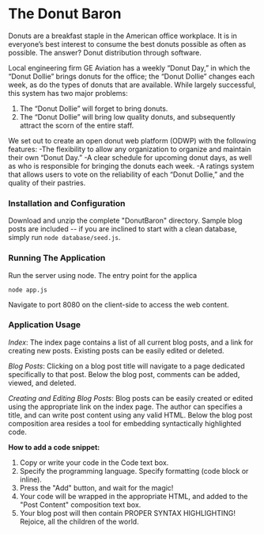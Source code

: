 # The Donut Baron

Donuts are a breakfast staple in the American office workplace. It is in everyone’s best interest to consume the best donuts possible as often as possible. The answer? Donut distribution through software.

Local engineering firm GE Aviation has a weekly “Donut Day,” in which the “Donut Dollie” brings donuts for the office; the “Donut Dollie” changes each week, as do the types of donuts that are available. While largely successful, this system has two major problems:
1. The “Donut Dollie” will forget to bring donuts.
2. The “Donut Dollie” will bring low quality donuts, and subsequently attract the scorn of the
entire staff.

We set out to create an open donut web platform (ODWP) with the following features:
-The flexibility to allow any organization to organize and maintain their own “Donut Day.”
-A clear schedule for upcoming donut days, as well as who is responsible for bringing the donuts
each week.
-A ratings system that allows users to vote on the reliability of each “Donut Dollie,” and the
quality of their pastries.

### Installation and Configuration
Download and unzip the complete "DonutBaron" directory. Sample blog posts are included -- if you are inclined to start with a clean database, simply run `node database/seed.js`.

### Running The Application
Run the server using node. The entry point for the applica
```
node app.js
```
Navigate to port 8080 on the client-side to access the web content.

### Application Usage
*Index*:
The index page contains a list of all current blog posts, and a link for creating new posts. Existing posts can be easily edited or deleted.

*Blog Posts*:
Clicking on a blog post title will navigate to a page dedicated specifically to that post. Below the blog post, comments can be added, viewed, and deleted.

*Creating and Editing Blog Posts*:
Blog posts can be easily created or edited using the appropriate link on the index page. The author can specifies a title, and can write post content using any valid HTML. Below the blog post composition area resides a tool for embedding syntactically highlighted code.

**How to add a code snippet:**
1. Copy or write your code in the Code text box.
2. Specify the programming language. Specify formatting (code block or inline).
3. Press the "Add" button, and wait for the magic!
4. Your code will be wrapped in the appropriate HTML, and added to the "Post Content" composition text box.
5. Your blog post will then contain PROPER SYNTAX HIGHLIGHTING! Rejoice, all the children of the world.
